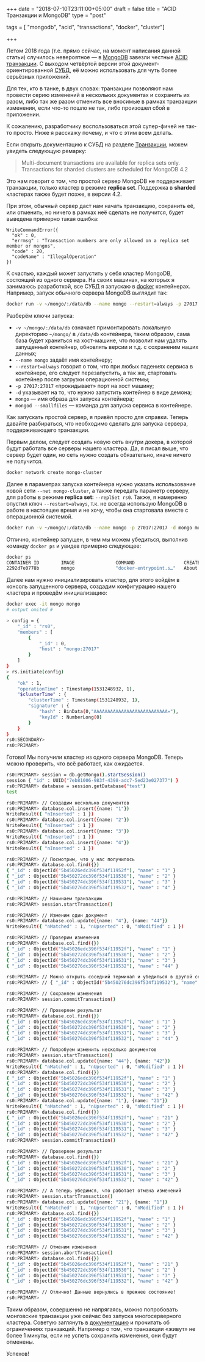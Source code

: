 +++
date = "2018-07-10T23:11:00+05:00"
draft = false
title = "ACID Транзакции и MongoDB"
type = "post"

tags = [ "mongodb", "acid", "transactions", "docker", "cluster"]

+++

Летом 2018 года (т.е. прямо сейчас, на момент написания данной статьи) случилось невероятное&nbsp;&mdash; в [MongoDB](https://www.mongodb.com/) завезли честные [ACID транзакции](https://ru.wikipedia.org/wiki/ACID). С выходом четвёртой версии этой документ-ориентированной [СУБД](https://ru.wikipedia.org/wiki/%D0%A1%D0%B8%D1%81%D1%82%D0%B5%D0%BC%D0%B0_%D1%83%D0%BF%D1%80%D0%B0%D0%B2%D0%BB%D0%B5%D0%BD%D0%B8%D1%8F_%D0%B1%D0%B0%D0%B7%D0%B0%D0%BC%D0%B8_%D0%B4%D0%B0%D0%BD%D0%BD%D1%8B%D1%85), её можно использовать для чуть более серьёзных приложений.

Для тех, кто в танке, в двух словах: транзакции позволяют нам провести серию изменений в нескольких документах и сохранить их разом, либо так же разом отменить все вносимые в рамках транзакции изменения, если что-то пошло не так, либо произошел сбой в приложении.

К сожалению, разработчику воспользоваться этой супер-фичей не так-то просто. Ниже я расскажу почему, и что с этим всем делать.

<!--more-->

Если открыть документацию к СУБД на разделе [Транзакции](https://docs.mongodb.com/master/core/transactions/), можем увидеть следующую ремарку:

> Multi-document transactions are available for replica sets only. Transactions for sharded clusters are scheduled for MongoDB 4.2

Это нам говорит о том, что простой сервер MongoDB не поддерживает транзакции, только кластер в режиме **replica set**. Поддержка в **sharded** кластерах также будет позже, в версии 4.2.

При этом, обычный сервер даст нам начать транзакцию, сохранить её, или отменить, но ничего в рамках неё сделать не получится, будет выведена примерно такая ошибка:

```mongodb
WriteCommandError({
  "ok" : 0,
  "errmsg" : "Transaction numbers are only allowed on a replica set member or mongos",
  "code" : 20,
  "codeName" : "IllegalOperation"
})
```

К счастью, каждый может запустить у себя кластер MongoDB, состоящий из одного сервера. На своих машинах, на которых я занимаюсь разработкой, все СУБД я запускаю в [docker](http://docker.com/) контейнерах. Например, запуск обычного сервера MongoDB выглядит так:

```bash
docker run -v ~/mongo/:/data/db --name mongo --restart=always -p 27017:27017 -d mongo mongod --smallfiles
```

Разберём ключи запуска:

- `-v ~/mongo/:/data/db` означает примонтировать локальную директорию `~/mongo/` в `/data/db` контейнера, таким образом, сама база будет храниться на хост-машине, что позволит нам удалять запущенный контейнер, обновлять версии и т.д. с сохраненим наших данных;
- `--name mongo` задаёт имя контейнеру;
- `--restart=always` говорит о том, что при любых падениях сервиса в контейнере, его следует перезапустить, а так же, стартовать контейнер после загрузки операционной системы;
- `-p 27017:27017` &laquo;прокидывает&raquo; порт на хост машину;
- `-d` указывает на то, что нужно запустить контейнер в виде демона;
- `mongo`&nbsp;&mdash; имя образа для запуска контейнера;
- `mongod --smallfiles`&nbsp;&mdash; команда для запуска сервиса в контейнере.

Как запускать простой сервер, я привёл просто для справки. Теперь давайте разбираться, что необходимо сделать для запуска сервера, поддерживающего транзакции.

Первым делом, следует создать новую сеть внутри докера, в которой будут работать все серверы нашего кластера. Да, я писал выше, что сервер будет один, но сеть нужно создать обязательно, иначе ничего не получится.

```bash
docker network create mongo-cluster
```

Далее в параметрах запуска контейнера нужно указать использование новой сети `--net mongo-cluster`, а также передать параметр серверу, для работы в режиме **replica set:** `--replSet rs0`. Также, я намеренно опустил ключ `--restart=always`, т.к. не всегда использую MongoDB в работе в настоящее время и не хочу, чтобы она стартовала вместе с операционной системой.

```bash
docker run -v ~/mongo/:/data/db --name mongo -p 27017:27017 -d mongo mongod --smallfiles --replSet rs0
```

Отлично, контейнер запущен, в чем мы можем убедиться, выполнив команду `docker ps` и увидев примерно следующее:

```bash
docker ps
CONTAINER ID        IMAGE               COMMAND                  CREATED              STATUS              PORTS                      NAMES
2292d7e0778b        mongo               "docker-entrypoint.s…"   About a minute ago   Up About a minute   0.0.0.0:27017->27017/tcp   mongo
```

Далее нам нужно инициализировать кластер, для этого войдём в консоль запущенного сервера, создадим конфигурацию нашего кластера и проведём инициализацию:

```bash
docker exec -it mongo mongo
# output omited #

> config = {
    "_id" : "rs0",
    "members" : [
        {
            "_id" : 0,
            "host" : "mongo:27017"
        }
    ]
}
> rs.initiate(config)
{
	"ok" : 1,
	"operationTime" : Timestamp(1531248932, 1),
	"$clusterTime" : {
		"clusterTime" : Timestamp(1531248932, 1),
		"signature" : {
			"hash" : BinData(0,"AAAAAAAAAAAAAAAAAAAAAAAAAAA="),
			"keyId" : NumberLong(0)
		}
	}
}
rs0:SECONDARY>
rs0:PRIMARY>
```

Готово! Мы получили кластер из одного сервера MongoDB. Теперь можно проверить, что всё работает, как ожидается.

```bash
rs0:PRIMARY> session = db.getMongo().startSession()
session { "id" : UUID("7eb81006-983f-4398-adc7-5ed23e027377") }
rs0:PRIMARY> database = session.getDatabase("test")
test

rs0:PRIMARY> // Создадим несколько документов
rs0:PRIMARY> database.col.insert({name: "1"})
WriteResult({ "nInserted" : 1 })
rs0:PRIMARY> database.col.insert({name: "2"})
WriteResult({ "nInserted" : 1 })
rs0:PRIMARY> database.col.insert({name: "3"})
WriteResult({ "nInserted" : 1 })
rs0:PRIMARY> database.col.insert({name: "4"})
WriteResult({ "nInserted" : 1 })

rs0:PRIMARY> // Посмотрим, что у нас получилось
rs0:PRIMARY> database.col.find({})
{ "_id" : ObjectId("5b45026edc396f534f11952f"), "name" : "1" }
{ "_id" : ObjectId("5b450272dc396f534f119530"), "name" : "2" }
{ "_id" : ObjectId("5b450274dc396f534f119531"), "name" : "3" }
{ "_id" : ObjectId("5b450276dc396f534f119532"), "name" : "4" }

rs0:PRIMARY> // Начинаем транзакцию
rs0:PRIMARY> session.startTransaction()

rs0:PRIMARY> // Изменим один документ
rs0:PRIMARY> database.col.update({name: "4"}, {name: "44"})
WriteResult({ "nMatched" : 1, "nUpserted" : 0, "nModified" : 1 })

rs0:PRIMARY> // Проверим изменения
rs0:PRIMARY> database.col.find({})
{ "_id" : ObjectId("5b45026edc396f534f11952f"), "name" : "1" }
{ "_id" : ObjectId("5b450272dc396f534f119530"), "name" : "2" }
{ "_id" : ObjectId("5b450274dc396f534f119531"), "name" : "3" }
{ "_id" : ObjectId("5b450276dc396f534f119532"), "name" : "44" }

rs0:PRIMARY> // Можно открыть соседний терминал и убедиться в другой сесии, что документ выглядит по-прежнему:
rs0:PRIMARY> // { "_id" : ObjectId("5b450276dc396f534f119532"), "name" : "4" }

rs0:PRIMARY> // Сохраняем изменения
rs0:PRIMARY> session.commitTransaction()

rs0:PRIMARY> // Проверяем результат
rs0:PRIMARY> database.col.find({})
{ "_id" : ObjectId("5b45026edc396f534f11952f"), "name" : "1" }
{ "_id" : ObjectId("5b450272dc396f534f119530"), "name" : "2" }
{ "_id" : ObjectId("5b450274dc396f534f119531"), "name" : "3" }
{ "_id" : ObjectId("5b450276dc396f534f119532"), "name" : "44" }

rs0:PRIMARY> // Попробуем изменить несколько документов
rs0:PRIMARY> session.startTransaction()
rs0:PRIMARY> database.col.update({name: "44"}, {name: "42"})
WriteResult({ "nMatched" : 1, "nUpserted" : 0, "nModified" : 1 })
rs0:PRIMARY> database.col.find({})
{ "_id" : ObjectId("5b45026edc396f534f11952f"), "name" : "1" }
{ "_id" : ObjectId("5b450272dc396f534f119530"), "name" : "2" }
{ "_id" : ObjectId("5b450274dc396f534f119531"), "name" : "3" }
{ "_id" : ObjectId("5b450276dc396f534f119532"), "name" : "42" }
rs0:PRIMARY> database.col.update({name: "1"}, {name: "21"})
WriteResult({ "nMatched" : 1, "nUpserted" : 0, "nModified" : 1 })
rs0:PRIMARY> database.col.find({})
{ "_id" : ObjectId("5b45026edc396f534f11952f"), "name" : "21" }
{ "_id" : ObjectId("5b450272dc396f534f119530"), "name" : "2" }
{ "_id" : ObjectId("5b450274dc396f534f119531"), "name" : "3" }
{ "_id" : ObjectId("5b450276dc396f534f119532"), "name" : "42" }
rs0:PRIMARY> session.commitTransaction()

rs0:PRIMARY> // Проверяем результат
rs0:PRIMARY> database.col.find({})
{ "_id" : ObjectId("5b45026edc396f534f11952f"), "name" : "21" }
{ "_id" : ObjectId("5b450272dc396f534f119530"), "name" : "2" }
{ "_id" : ObjectId("5b450274dc396f534f119531"), "name" : "3" }
{ "_id" : ObjectId("5b450276dc396f534f119532"), "name" : "42" }

rs0:PRIMARY> // А теперь убедимся, что работает отмена изменений
rs0:PRIMARY> session.startTransaction()
rs0:PRIMARY> database.col.update({name: "21"}, {name: "1"})
WriteResult({ "nMatched" : 1, "nUpserted" : 0, "nModified" : 1 })
rs0:PRIMARY> database.col.find({})
{ "_id" : ObjectId("5b45026edc396f534f11952f"), "name" : "1" }
{ "_id" : ObjectId("5b450272dc396f534f119530"), "name" : "2" }
{ "_id" : ObjectId("5b450274dc396f534f119531"), "name" : "3" }
{ "_id" : ObjectId("5b450276dc396f534f119532"), "name" : "42" }

rs0:PRIMARY> // Отменим изменения
rs0:PRIMARY> session.abortTransaction()
rs0:PRIMARY> database.col.find({})
{ "_id" : ObjectId("5b45026edc396f534f11952f"), "name" : "21" }
{ "_id" : ObjectId("5b450272dc396f534f119530"), "name" : "2" }
{ "_id" : ObjectId("5b450274dc396f534f119531"), "name" : "3" }
{ "_id" : ObjectId("5b450276dc396f534f119532"), "name" : "42" }

rs0:PRIMARY> // Отлично! Данные вернулись в прежнее состояние!
rs0:PRIMARY>
```

Таким образом, совершенно не напрягаясь, можно попробовать монговские транзакции уже сейчас без запуска многосерверного кластера. Советую заглянуть в [документацию](https://docs.mongodb.com/master/core/transactions/) и прочитать об ограничениях транзакций. Например о том, что транзакции &laquo;живут&raquo; не более 1 минуты, если не успеть сохранить изменения, они будут отменены.

Успехов!
